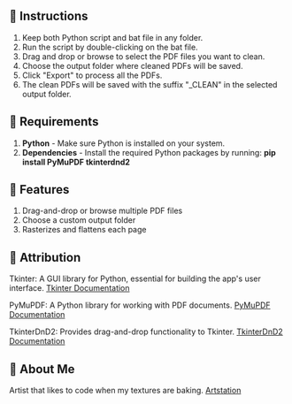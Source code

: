 ## 🚀 Instructions 

1. Keep both Python script and bat file in any folder.
2. Run the script by double-clicking on the bat file.
3. Drag and drop or browse to select the PDF files you want to clean.
4. Choose the output folder where cleaned PDFs will be saved.
5. Click "Export" to process all the PDFs. 
6. The clean PDFs will be saved with the suffix "_CLEAN" in the selected output folder.

## 🌟 Requirements

1. **Python** - Make sure Python is installed on your system.
2. **Dependencies** - Install the required Python packages by running: **pip install PyMuPDF tkinterdnd2**
   
## 🌟 Features

1. Drag-and-drop or browse multiple PDF files  
2. Choose a custom output folder  
3. Rasterizes and flattens each page  

## 🌟 Attribution
Tkinter: A GUI library for Python, essential for building the app's user interface. [Tkinter Documentation](https://docs.python.org/3/library/tkinter.html)

PyMuPDF: A Python library for working with PDF documents. [PyMuPDF Documentation](https://pymupdf.readthedocs.io/en/latest/document.html)

TkinterDnD2: Provides drag-and-drop functionality to Tkinter. [TkinterDnD2 Documentation](https://pypi.org/project/tkinterdnd2/)

## 🌟 About Me

Artist that likes to code when my textures are baking. [Artstation](https://www.artstation.com/jaimerodriguez/)
